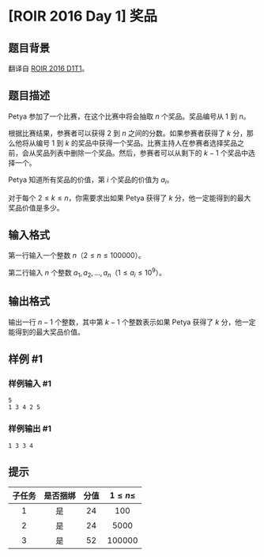 # [ROIR 2016 Day 1] 奖品

## 题目背景

翻译自 [ROIR 2016 D1T1](https://neerc.ifmo.ru/school/archive/2015-2016/ru-olymp-regional-2016-day1.pdf)。

## 题目描述

Petya 参加了一个比赛，在这个比赛中将会抽取 $n$ 个奖品。奖品编号从 $1$ 到 $n$。

根据比赛结果，参赛者可以获得 $2$ 到 $n$ 之间的分数。如果参赛者获得了 $k$ 分，那么他将从编号 $1$ 到 $k$ 的奖品中获得一个奖品。比赛主持人在参赛者选择奖品之前，会从奖品列表中删除一个奖品。然后，参赛者可以从剩下的 $k - 1$ 个奖品中选择一个。

Petya 知道所有奖品的价值，第 $i$ 个奖品的价值为 $a_i$。

对于每个 $2\le k\le n$，你需要求出如果 Petya 获得了 $k$ 分，他一定能得到的最大奖品价值是多少。

## 输入格式

第一行输入一个整数 $n$（$2 \le n \le 100000$）。

第二行输入 $n$ 个整数 $a_1,a_2,\dots,a_n$（$1\le a_i\le10^9$）。

## 输出格式

输出一行 $n-1$ 个整数，其中第 $k-1$ 个整数表示如果 Petya 获得了 $k$ 分，他一定能得到的最大奖品价值。

## 样例 #1

### 样例输入 #1

```
5
1 3 4 2 5
```

### 样例输出 #1

```
1 3 3 4
```

## 提示

| 子任务 | 是否捆绑 | 分值 | $1\le n\le$ |
| :----------: | :----------: | :----------: | :----------: |
| $1$ | 是 | $24$ | $100$ |
| $2$ | 是 | $24$ | $5000$ |
| $3$ | 是 | $52$ | $100000$ |